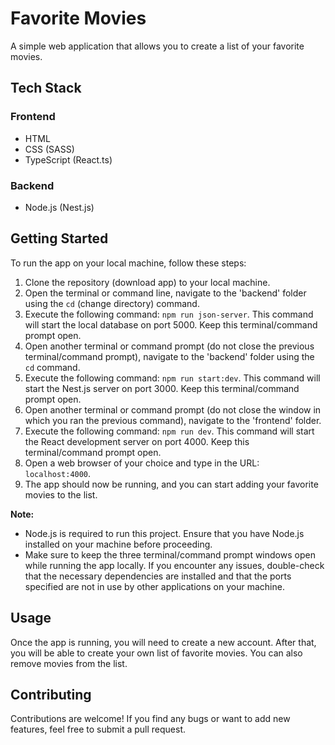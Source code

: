 # Favorite Movies

A simple web application that allows you to create a list of your favorite movies.

## Tech Stack

### Frontend
- HTML
- CSS (SASS)
- TypeScript (React.ts)

### Backend
- Node.js (Nest.js)

## Getting Started

To run the app on your local machine, follow these steps:

1. Clone the repository (download app) to your local machine.
2. Open the terminal or command line, navigate to the 'backend' folder using the `cd` (change directory) command.
3. Execute the following command: `npm run json-server`. This command will start the local database on port 5000. Keep this terminal/command prompt open.
4. Open another terminal or command prompt (do not close the previous terminal/command prompt), navigate to the 'backend' folder using the `cd` command.
5. Execute the following command: `npm run start:dev`. This command will start the Nest.js server on port 3000. Keep this terminal/command prompt open.
6. Open another terminal or command prompt (do not close the window in which you ran the previous command), navigate to the 'frontend' folder.
7. Execute the following command: `npm run dev`. This command will start the React development server on port 4000. Keep this terminal/command prompt open.
8. Open a web browser of your choice and type in the URL: `localhost:4000`.
9. The app should now be running, and you can start adding your favorite movies to the list.

**Note:**
- Node.js is required to run this project. Ensure that you have Node.js installed on your machine before proceeding.
- Make sure to keep the three terminal/command prompt windows open while running the app locally. If you encounter any issues, double-check that the necessary dependencies are installed and that the ports specified are not in use by other applications on your machine.

## Usage

Once the app is running, you will need to create a new account. After that, you will be able to create your own list of favorite movies. You can also remove movies from the list.

## Contributing

Contributions are welcome! If you find any bugs or want to add new features, feel free to submit a pull request.
